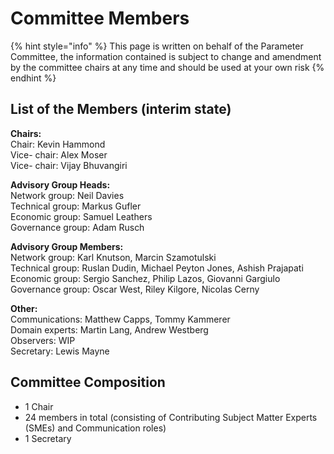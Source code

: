 # Committee Members

{% hint style="info" %}
This page is written on behalf of the Parameter Committee, the information contained is subject to change and amendment by the committee chairs at any time and should be used at your own risk
{% endhint %}

## List of the Members (interim state) <a href="#updated-list-of-the-members-interim-state" id="updated-list-of-the-members-interim-state"></a>

**Chairs:**\
Chair: Kevin Hammond\
Vice- chair: Alex Moser\
Vice- chair: Vijay Bhuvangiri

**Advisory Group Heads:**\
Network group: Neil Davies\
Technical group: Markus Gufler\
Economic group: Samuel Leathers\
Governance group: Adam Rusch

**Advisory Group Members:**\
Network group: Karl Knutson, Marcin Szamotulski\
Technical group: Ruslan Dudin, Michael Peyton Jones, Ashish Prajapati\
Economic group: Sergio Sanchez, Philip Lazos, Giovanni Gargiulo\
Governance group: Oscar West, Riley Kilgore, Nicolas Cerny

**Other:**\
Communications: Matthew Capps, Tommy Kammerer\
Domain experts: Martin Lang, Andrew Westberg\
Observers: WIP\
Secretary: Lewis Mayne

## Committee Composition

* 1 Chair
* 24 members in total (consisting of Contributing Subject Matter Experts (SMEs) and Communication roles)
* 1 Secretary


